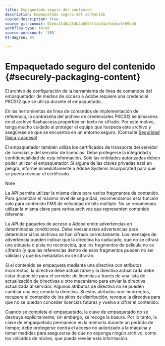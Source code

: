 ```yaml
---
title: Empaquetado seguro del contenido
description: Empaquetado seguro del contenido
copied-description: true
source-git-commit: 02ebc3548a254b2a6554f1ab34afbb3ea5f09bb8
workflow-type: tm+mt
source-wordcount: '385'
ht-degree: 0%

---
```


# Empaquetado seguro del contenido {#securely-packaging-content}

El archivo de configuración de la herramienta de línea de comandos del empaquetador de medios de acceso a Adobe requiere una credencial PKCS12 que se utiliza durante el empaquetado.

En las herramientas de línea de comandos de implementación de referencia, la contraseña del archivo de credenciales PKCS12 se almacena en el archivo flashaccess.properties en texto no cifrado. Por este motivo, tenga mucho cuidado al proteger el equipo que hospeda este archivo y asegúrese de que se encuentra en un entorno seguro. (Consulte [Seguridad física y acceso](../../aaxs-secure-deployment-guidelines/physical-sec-and-access.md)).

El empaquetador también utiliza los certificados de transporte del servidor de licencias y del servidor de licencias. Debe protegerse la integridad y confidencialidad de esta información. Solo las entidades autorizadas deben poder utilizar el empaquetador. Si alguna de las claves privadas está en peligro, informe inmediatamente a Adobe Systems Incorporated para que se pueda revocar el certificado.

>[!NOTE]
>
>La API permite utilizar la misma clave para varios fragmentos de contenido. Para garantizar el máximo nivel de seguridad, recomendamos esta función solo para contenido FMS de velocidad de bits múltiple. No se recomienda utilizar la misma clave para varios archivos que representen contenido diferente.

La API de paquetes de acceso a Adobe emite advertencias en determinadas condiciones. Debe revisar estas advertencias para determinar si los archivos se han cifrado correctamente. Los mensajes de advertencia pueden indicar que la directiva ha caducado, que no se cifrará una etiqueta o pista no reconocida, que los fragmentos de película no se cifrarán (y que las referencias dentro de esos fragmentos pueden no ser válidas) y que los metadatos no se cifrarán.

Si el contenido se empaqueta mediante una directiva con atributos incorrectos, la directiva debe actualizarse y la directiva actualizada debe estar disponible para el servidor de licencias a través de una lista de actualización de directivas u otro mecanismo para enviar la directiva actualizada al servidor. Algunos atributos de directiva no se pueden cambiar una vez creada la directiva. Si estos atributos son incorrectos, recupere el contenido de los sitios de distribución, revoque la directiva para que no se puedan conceder licencias futuras y vuelva a cifrar el contenido.

Cuando se completa el empaquetado, la clave de empaquetado no se destruye explícitamente; sin embargo, se recoge la basura. Por lo tanto, la clave de empaquetado permanece en la memoria durante un período de tiempo; debe protegerse contra el acceso no autorizado a la máquina y tomar medidas para asegurarse de que no exponga ningún archivo, como los volcados de núcleo, que pueda revelar esta información.
